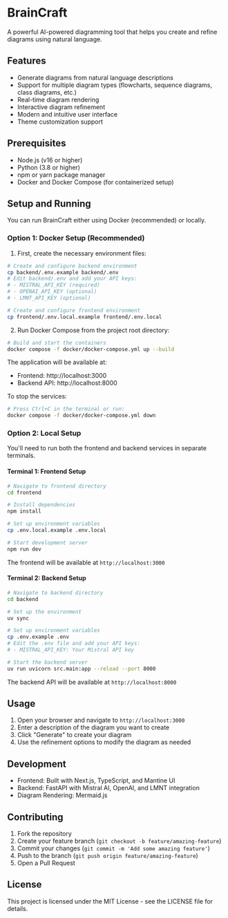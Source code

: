 # BrainCraft

A powerful AI-powered diagramming tool that helps you create and refine diagrams using natural language.

## Features

- Generate diagrams from natural language descriptions
- Support for multiple diagram types (flowcharts, sequence diagrams, class diagrams, etc.)
- Real-time diagram rendering
- Interactive diagram refinement
- Modern and intuitive user interface
- Theme customization support

## Prerequisites

- Node.js (v16 or higher)
- Python (3.8 or higher)
- npm or yarn package manager
- Docker and Docker Compose (for containerized setup)

## Setup and Running

You can run BrainCraft either using Docker (recommended) or locally.

### Option 1: Docker Setup (Recommended)

1. First, create the necessary environment files:
```bash
# Create and configure backend environment
cp backend/.env.example backend/.env
# Edit backend/.env and add your API keys:
# - MISTRAL_API_KEY (required)
# - OPENAI_API_KEY (optional)
# - LMNT_API_KEY (optional)

# Create and configure frontend environment
cp frontend/.env.local.example frontend/.env.local
```

2. Run Docker Compose from the project root directory:
```bash
# Build and start the containers
docker compose -f docker/docker-compose.yml up --build
```

The application will be available at:
- Frontend: http://localhost:3000
- Backend API: http://localhost:8000

To stop the services:
```bash
# Press Ctrl+C in the terminal or run:
docker compose -f docker/docker-compose.yml down
```

### Option 2: Local Setup

You'll need to run both the frontend and backend services in separate terminals.

#### Terminal 1: Frontend Setup

```bash
# Navigate to frontend directory
cd frontend

# Install dependencies
npm install

# Set up environment variables
cp .env.local.example .env.local

# Start development server
npm run dev
```

The frontend will be available at `http://localhost:3000`

#### Terminal 2: Backend Setup

```bash
# Navigate to backend directory
cd backend

# Set up the environment
uv sync

# Set up environment variables
cp .env.example .env
# Edit the .env file and add your API keys:
# - MISTRAL_API_KEY: Your Mistral API key

# Start the backend server
uv run uvicorn src.main:app --reload --port 8000
```

The backend API will be available at `http://localhost:8000`

## Usage

1. Open your browser and navigate to `http://localhost:3000`
2. Enter a description of the diagram you want to create
3. Click "Generate" to create your diagram
4. Use the refinement options to modify the diagram as needed

## Development

- Frontend: Built with Next.js, TypeScript, and Mantine UI
- Backend: FastAPI with Mistral AI, OpenAI, and LMNT integration
- Diagram Rendering: Mermaid.js

## Contributing

1. Fork the repository
2. Create your feature branch (`git checkout -b feature/amazing-feature`)
3. Commit your changes (`git commit -m 'Add some amazing feature'`)
4. Push to the branch (`git push origin feature/amazing-feature`)
5. Open a Pull Request

## License

This project is licensed under the MIT License - see the LICENSE file for details.
